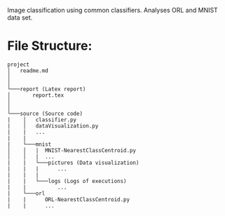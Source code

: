 Image classification using common classifiers. Analyses ORL and MNIST data set. 

# File Structure:
```
project
│   readme.md
│       
│
└───report (Latex report)
│       report.tex
│       
│   
└───source (Source code)
|    │   classifier.py
|    │   dataVisualization.py
|    |   ...
|    |
|    └───mnist
│    │   |  MNIST-NearestClassCentroid.py
│    │   |  ...
|    |   └───pictures (Data visualization)
|    |   |      ...
|    |   |
|    |   └───logs (Logs of executions)
|    |          ...
|    └───orl  
|    |      ORL-NearestClassCentroid.py
|    |      ...
```


